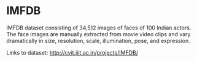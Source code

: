 # IMFDB
IMFDB dataset consisting of 34,512 images of faces of 100 Indian actors. The face images are manually extracted from movie video clips and vary dramatically in size, resolution, scale, illumination, pose, and expression. 

Links to dataset: http://cvit.iiit.ac.in/projects/IMFDB/



